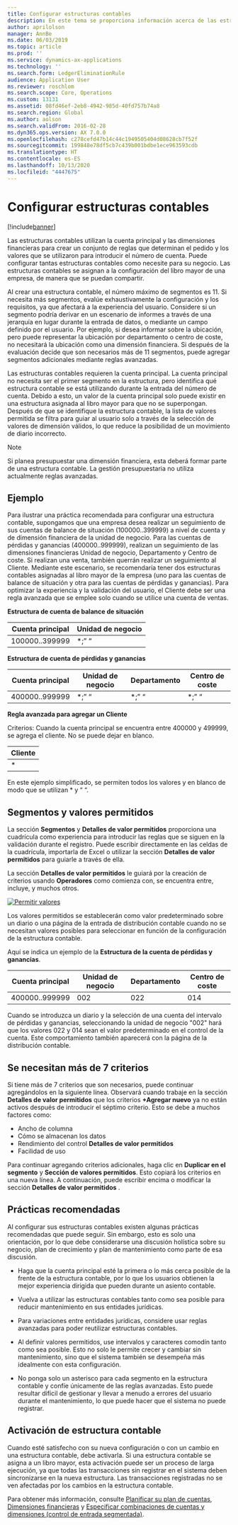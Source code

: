 ```yaml
---
title: Configurar estructuras contables
description: En este tema se proporciona información acerca de las estructuras contables y las dimensiones financieras.
author: aprilolson
manager: AnnBe
ms.date: 06/03/2019
ms.topic: article
ms.prod: ''
ms.service: dynamics-ax-applications
ms.technology: ''
ms.search.form: LedgerEliminationRule
audience: Application User
ms.reviewer: roschlom
ms.search.scope: Core, Operations
ms.custom: 13131
ms.assetid: 08fd46ef-2eb8-4942-985d-40fd757b74a8
ms.search.region: Global
ms.author: aolson
ms.search.validFrom: 2016-02-28
ms.dyn365.ops.version: AX 7.0.0
ms.openlocfilehash: c278cefd47b14c44c1949505404d08628cb7f52f
ms.sourcegitcommit: 199848e78df5cb7c439b001bdbe1ece963593cdb
ms.translationtype: HT
ms.contentlocale: es-ES
ms.lasthandoff: 10/13/2020
ms.locfileid: "4447675"
---
```

# <a name="configure-account-structures"></a>Configurar estructuras contables

[!include[banner](../includes/banner.md)]

Las estructuras contables utilizan la cuenta principal y las dimensiones financieras para crear un conjunto de reglas que determinan el pedido y los valores que se utilizaron para introducir el número de cuenta. Puede configurar tantas estructuras contables como necesite para su negocio. Las estructuras contables se asignan a la configuración del libro mayor de una empresa, de manera que se puedan compartir.

Al crear una estructura contable, el número máximo de segmentos es 11. Si necesita más segmentos, evalúe exhaustivamente la configuración y los requisitos, ya que afectará a la experiencia del usuario. Considere si un segmento podría derivar en un escenario de informes a través de una jerarquía en lugar durante la entrada de datos, o mediante un campo definido por el usuario. Por ejemplo, si desea informar sobre la ubicación, pero puede representar la ubicación por departamento o centro de coste, no necesitará la ubicación como una dimensión financiera. Si después de la evaluación decide que son necesarios más de 11 segmentos, puede agregar segmentos adicionales mediante reglas avanzadas.

Las estructuras contables requieren la cuenta principal. La cuenta principal no necesita ser el primer segmento en la estructura, pero identifica qué estructura contable se está utilizando durante la entrada del número de cuenta. Debido a esto, un valor de la cuenta principal solo puede existir en una estructura asignada al libro mayor para que no se superpongan. Después de que se identifique la estructura contable, la lista de valores permitida se filtra para guiar al usuario solo a través de la selección de valores de dimensión válidos, lo que reduce la posibilidad de un movimiento de diario incorrecto.

> [!NOTE] 
> Si planea presupuestar una dimensión financiera, esta deberá formar parte de una estructura contable. La gestión presupuestaria no utiliza actualmente reglas avanzadas.

## <a name="example"></a>Ejemplo
Para ilustrar una práctica recomendada para configurar una estructura contable, supongamos que una empresa desea realizar un seguimiento de sus cuentas de balance de situación (100000..399999) a nivel de cuenta y de dimensión financiera de la unidad de negocio. Para las cuentas de pérdidas y ganancias (400000..999999), realizan un seguimiento de las dimensiones financieras Unidad de negocio, Departamento y Centro de coste. Si realizan una venta, también querrán realizar un seguimiento al Cliente. Mediante este escenario, se recomendaría tener dos estructuras contables asignadas al libro mayor de la empresa (uno para las cuentas de balance de situación y otra para las cuentas de pérdidas y ganancias). Para optimizar la experiencia y la validación del usuario, el Cliente debe ser una regla avanzada que se emplee solo cuando se utilice una cuenta de ventas.

**Estructura de cuenta de balance de situación**

|Cuenta principal          | Unidad de negocio    |
|----------------------|-----------|
|100000..399999 | *;” “|

**Estructura de cuenta de pérdidas y ganancias**

|Cuenta principal          | Unidad de negocio    |Departamento          | Centro de coste    |
|----------------------|-----------|----------------------|-----------|
|400000..999999 | *;” “|*;” “|*;” “|*;” “|

**Regla avanzada para agregar un Cliente**

Criterios: Cuando la cuenta principal se encuentra entre 400000 y 499999, se agrega el cliente. No se puede dejar en blanco.

|Cliente          |
|-----------------|
|* |

En este ejemplo simplificado, se permiten todos los valores y en blanco de modo que se utilizan * y “ “.

## <a name="segments-and-allowed-values"></a>Segmentos y valores permitidos
La sección **Segmentos** y **Detalles de valor permitidos** proporciona una cuadrícula como experiencia para introducir las reglas que se siguen en la validación durante el registro. Puede escribir directamente en las celdas de la cuadrícula, importarla de Excel o utilizar la sección **Detalles de valor permitidos** para guiarle a través de ella.

La sección **Detalles de valor permitidos** le guiará por la creación de criterios usando **Operadores** como comienza con, se encuentra entre, incluye, y muchos otros.

[![Permitir valores](./media/account.png)](./media/account.png) 

Los valores permitidos se establecerán como valor predeterminado sobre un diario o una página de la entrada de distribución contable cuando no se necesitan valores posibles para seleccionar en función de la configuración de la estructura contable.

Aquí se indica un ejemplo de la **Estructura de la cuenta de pérdidas y ganancias**.

|Cuenta principal          | Unidad de negocio    |Departamento          | Centro de coste    |
|----------------------|-----------|----------------------|-----------|
|400000..999999 | 002 | 022 | 014 |

Cuando se introduzca un diario y la selección de una cuenta del intervalo de pérdidas y ganancias, seleccionando la unidad de negocio "002" hará que los valores 022 y 014 sean el valor predeterminado en el control de la cuenta. Este comportamiento también aparecerá con la página de la distribución contable. 

## <a name="more-than-7-criteria-needed"></a>Se necesitan más de 7 criterios

Si tiene más de 7 criterios que son necesarios, puede continuar agregándolos en la siguiente línea. Observará cuando trabaje en la sección **Detalles de valor permitidos** que los criterios **+Agregar nuevo** ya no están activos después de introducir el séptimo criterio. Esto se debe a muchos factores como: 
 - Ancho de columna 
 - Cómo se almacenan los datos 
 - Rendimiento del control **Detalles de valor permitidos**
 - Facilidad de uso  
 
Para continuar agregando criterios adicionales, haga clic en **Duplicar en el segmento** y **Sección de valores permitidos**. Esto copiará los criterios en una nueva línea. A continuación, puede escribir encima o modificar la sección **Detalles de valor permitidos** .

## <a name="best-practices"></a>Prácticas recomendadas
Al configurar sus estructuras contables existen algunas prácticas recomendadas que puede seguir. Sin embargo, esto es solo una orientación, por lo que debe considerarse una discusión holística sobre su negocio, plan de crecimiento y plan de mantenimiento como parte de esa discusión.

- Haga que la cuenta principal esté la primera o lo más cerca posible de la frente de la estructura contable, por lo que los usuarios obtienen la mejor experiencia dirigida que pueden durante un asiento contable.

- Vuelva a utilizar las estructuras contables tanto como sea posible para reducir mantenimiento en sus entidades jurídicas.

- Para variaciones entre entidades jurídicas, considere usar reglas avanzadas para poder reutilizar estructuras contables.

- Al definir valores permitidos, use intervalos y caracteres comodín tanto como sea posible. Esto no solo le permite crecer y cambiar sin mantenimiento, sino que el sistema también se desempeña más idealmente con esta configuración.

- No ponga solo un asterisco para cada segmento en la estructura contable y confíe únicamente de las reglas avanzadas. Esto puede resultar difícil de gestionar y llevar a menudo a errores del usuario durante el mantenimiento, lo que puede hacer que el sistema no puede registrar.

## <a name="account-structure-activation"></a>Activación de estructura contable
Cuando esté satisfecho con su nueva configuración o con un cambio en una estructura contable, debe activarla. Si una estructura contable se asigna a un libro mayor, esta activación puede ser un proceso de larga ejecución, ya que todas las transacciones sin registrar en el sistema deben sincronizarse en la nueva estructura. Las transacciones registradas no se ven afectadas por los cambios en la estructura contable.

Para obtener más información, consulte [Planificar su plan de cuentas](plan-chart-of-accounts.md), [Dimensiones financieras](financial-dimensions.md) y [Especificar combinaciones de cuentas y dimensiones (control de entrada segmentada)](enter-account-dimension-combinations-segmented-entry-control.md).

